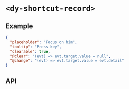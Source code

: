 # `<dy-shortcut-record>`

## Example

<gbp-example name="dy-shortcut-record" src="https://jspm.dev/duoyun-ui/elements/shortcut-record">

```json
{
  "placeholder": "Focus on him",
  "tooltip": "Press key",
  "clearable": true,
  "@clear": "(evt) => evt.target.value = null",
  "@change": "(evt) => evt.target.value = evt.detail"
}
```

</gbp-example>

## API

<gbp-api src="/src/elements/shortcut-record.ts"></gbp-api>
